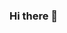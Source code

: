 ### Hi there 👋

<!--
**Fidaa2002Shwahna/Fidaa2002Shwahna** is a ✨ _special_ ✨ repository because its `README.md` (this file) appears on your GitHub profile.

Here are some ideas to get you started:
I’m currently 



Know about my experiences CV
-  I’m currently studying at Palestine Technical University - Kadoorie
- My email programmerfidaa@gmail.com
-->
